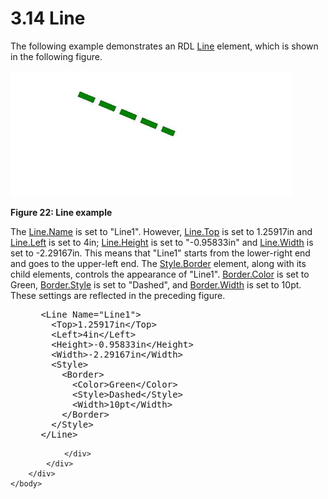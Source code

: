 <html dir="LTR" xmlns:mshelp="http://msdn.microsoft.com/mshelp" xmlns:ddue="http://ddue.schemas.microsoft.com/authoring/2003/5" xmlns:xlink="http://www.w3.org/1999/xlink" xmlns:tool="http://www.microsoft.com/tooltip">
    <head>
        <meta http-equiv="Content-Type" content="text/html; CHARSET=utf-8"></meta>
        <meta name="save" content="history"></meta>
        <title>3.14 Line</title>
        <xml>
            <mshelp:toctitle title="3.14 Line"></mshelp:toctitle>
            <mshelp:rltitle title="[MS-RDL]: Line"></mshelp:rltitle>
            <mshelp:keyword index="A" term="50aad85b-f857-4864-a4a8-279fa7f68a11"></mshelp:keyword>
            <mshelp:attr name="DCSext.ContentType" value="open specification"></mshelp:attr>
            <mshelp:attr name="AssetID" value="50aad85b-f857-4864-a4a8-279fa7f68a11"></mshelp:attr>
            <mshelp:attr name="TopicType" value="kbRef"></mshelp:attr>
            <mshelp:attr name="DCSext.Title" value="[MS-RDL]: Line" />
        </xml>
    </head>
    <body>
        <div id="header">
            <h1 class="heading">3.14 Line</h1>
        </div>
        <div id="mainSection">
            <div id="mainBody">
                <div id="allHistory" class="saveHistory"></div>
                <div id="sectionSection0" class="section" name="collapseableSection">
                    

<p>The following example demonstrates an RDL <a href="58c7b460-38b6-4039-afae-82c27404e241.md">Line</a> element, which is
shown in the following figure.</p>

<p><img src="MS-RDL_files/image022.png" alt="Line example" title="Line example"></p>

<p><b>Figure 22: Line example</b></p>

<p>The <a href="2d4b66f2-0503-4a63-a955-5cd57d4faa17.md">Line.Name</a>
is set to &quot;Line1&quot;. However, <a href="9b585cf3-334b-42a1-b841-e776dacfe6a4.md">Line.Top</a> is set to
1.25917in and <a href="0231752c-55e4-4d3d-8c31-b53e872a42a4.md">Line.Left</a>
is set to 4in; <a href="c10b71f1-9fd1-467e-9027-8ba09d948965.md">Line.Height</a>
is set to &quot;-0.95833in&quot; and <a href="10b4a822-b812-4a8c-babe-889be73ecec6.md">Line.Width</a> is set to
-2.29167in. This means that &quot;Line1&quot; starts from the lower-right end
and goes to the upper-left end. The <a href="847db862-6fda-40c4-b133-45989ecb09bd.md">Style.Border</a> element,
along with its child elements, controls the appearance of &quot;Line1&quot;. <a href="51102fda-7212-4c76-a1eb-19f67a9ae707.md">Border.Color</a> is set to
Green, <a href="ddc532a7-275a-422a-8a67-f9aecd2d0873.md">Border.Style</a> is
set to &quot;Dashed&quot;, and <a href="c7978ca5-19ec-4c2a-9060-33d0c1c4e3fa.md">Border.Width</a> is set to
10pt. These settings are reflected in the preceding figure.</p>

<dl>
<dd>
<div><pre> &lt;Line Name=&quot;Line1&quot;&gt;
   &lt;Top&gt;1.25917in&lt;/Top&gt;
   &lt;Left&gt;4in&lt;/Left&gt;
   &lt;Height&gt;-0.95833in&lt;/Height&gt;
   &lt;Width&gt;-2.29167in&lt;/Width&gt;
   &lt;Style&gt;
     &lt;Border&gt;
       &lt;Color&gt;Green&lt;/Color&gt;
       &lt;Style&gt;Dashed&lt;/Style&gt;
       &lt;Width&gt;10pt&lt;/Width&gt;
     &lt;/Border&gt;
   &lt;/Style&gt;
 &lt;/Line&gt;
</pre></div>
</dd></dl>


                </div>
            </div>
        </div>
    </body>
</html>